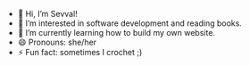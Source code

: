- 👋 Hi, I’m Sevval!
- 👀 I’m interested in software development and reading books. 
- 🌱 I’m currently learning how to build my own website.
- 😄 Pronouns: she/her
- ⚡ Fun fact: sometimes I crochet ;)

<!---
SevvalY28/SevvalY28 is a ✨ special ✨ repository because its `README.md` (this file) appears on your GitHub profile.
You can click the Preview link to take a look at your changes.
--->
